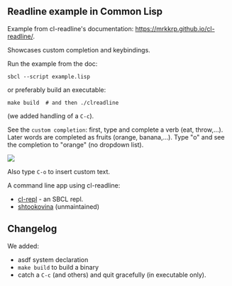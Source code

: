 ## Readline example in Common Lisp

Example from cl-readline's documentation: https://mrkkrp.github.io/cl-readline/.

Showcases custom completion and keybindings.

Run the example from the doc:

    sbcl --script example.lisp

or preferably build an executable:

    make build  # and then ./clreadline

(we added handling of a `C-c`).

See the `custom completion`: first, type and complete a verb (eat, throw,…). Later words are completed as fruits (orange, banana,…). Type "o<TAB>" and see the completion to "orange" (no dropdown list).

![](readline.png)

Also type `C-o` to insert custom text.



A command line app using cl-readline:

* [cl-repl](https://github.com/koji-kojiro/cl-repl) - an SBCL repl.
* [shtookovina](https://github.com/mrkkrp/shtookovina/) (unmaintained)


## Changelog

We added:

* asdf system declaration
* `make build` to build a binary
* catch a `C-c` (and others) and quit gracefully (in executable only).
